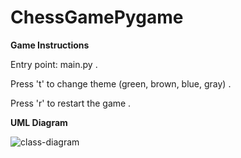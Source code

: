 # ChessGamePygame

**Game Instructions**

Entry point: main.py .

Press 't' to change theme (green, brown, blue, gray) .

Press 'r' to restart the game .

**UML Diagram**

![class-diagram](https://github.com/user-attachments/assets/998feda9-e495-443f-ba01-376838e50080)



